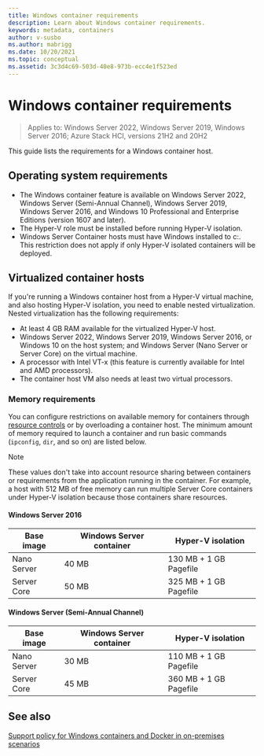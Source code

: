 ```yaml
---
title: Windows container requirements
description: Learn about Windows container requirements.
keywords: metadata, containers
author: v-susbo
ms.author: mabrigg
ms.date: 10/20/2021
ms.topic: conceptual
ms.assetid: 3c3d4c69-503d-40e8-973b-ecc4e1f523ed
---
```

# Windows container requirements

> Applies to: Windows Server 2022, Windows Server 2019, Windows Server 2016; Azure Stack HCI, versions 21H2 and 20H2

This guide lists the requirements for a Windows container host.

## Operating system requirements

- The Windows container feature is available on Windows Server 2022, Windows Server (Semi-Annual Channel), Windows Server 2019, Windows Server 2016, and Windows 10 Professional and Enterprise Editions (version 1607 and later).
- The Hyper-V role must be installed before running Hyper-V isolation.
- Windows Server Container hosts must have Windows installed to c:\. This restriction does not apply if only Hyper-V isolated containers will be deployed.

## Virtualized container hosts

If you're running a Windows container host from a Hyper-V virtual machine, and also hosting Hyper-V isolation, you need to enable nested virtualization. Nested virtualization has the following requirements:

- At least 4 GB RAM available for the virtualized Hyper-V host.
- Windows Server 2022, Windows Server 2019, Windows Server 2016, or Windows 10 on the host system; and Windows Server (Nano Server or Server Core) on the virtual machine.
- A processor with Intel VT-x (this feature is currently available for Intel and AMD processors).
- The container host VM also needs at least two virtual processors.

### Memory requirements

You can configure restrictions on available memory for containers through [resource controls](../manage-containers/resource-controls.md) or by overloading a container host. The minimum amount of memory required to launch a container and run basic commands (`ipconfig`, `dir`, and so on) are listed below.

> [!NOTE]
> These values don't take into account resource sharing between containers or requirements from the application running in the container. For example, a host with 512 MB of free memory can run multiple Server Core containers under Hyper-V isolation because those containers share resources.

#### Windows Server 2016

| Base image  | Windows Server container | Hyper-V isolation    |
| ----------- | ------------------------ | -------------------- |
| Nano Server | 40 MB                     | 130 MB + 1 GB Pagefile |
| Server Core | 50 MB                     | 325 MB + 1 GB Pagefile |

#### Windows Server (Semi-Annual Channel)

| Base image  | Windows Server container | Hyper-V isolation    |
| ----------- | ------------------------ | -------------------- |
| Nano Server | 30 MB                     | 110 MB + 1 GB Pagefile |
| Server Core | 45 MB                     | 360 MB + 1 GB Pagefile |

## See also

[Support policy for Windows containers and Docker in on-premises scenarios](https://support.microsoft.com/help/4489234/support-policy-for-windows-containers-and-docker-on-premises)